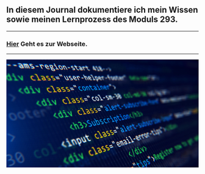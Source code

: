 ## In diesem Journal dokumentiere ich mein Wissen sowie meinen Lernprozess des Moduls 293.
<hr>

### [Hier](https://github.com/timmarletaz/M293-V3) Geht es zur Webseite.

<hr>

![Bild HTML](/Sonstiges/imgs/html.jpeg)
